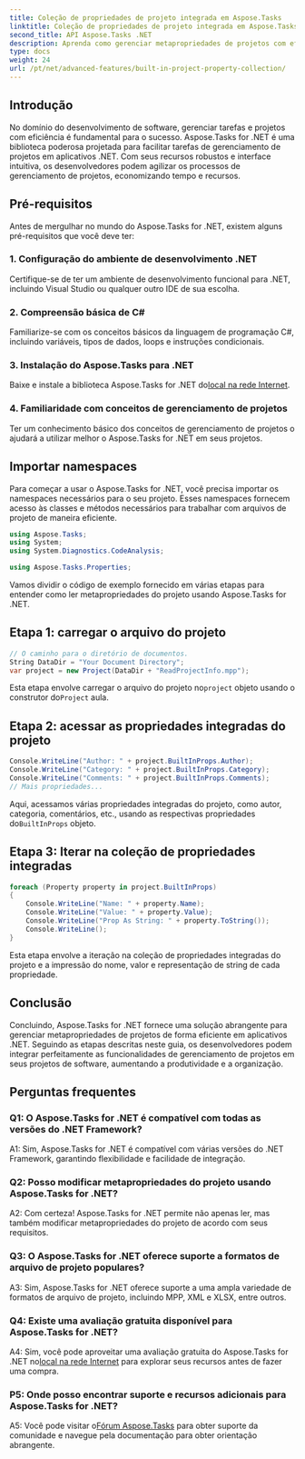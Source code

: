 ```yaml
---
title: Coleção de propriedades de projeto integrada em Aspose.Tasks
linktitle: Coleção de propriedades de projeto integrada em Aspose.Tasks
second_title: API Aspose.Tasks .NET
description: Aprenda como gerenciar metapropriedades de projetos com eficiência em aplicativos .NET usando Aspose.Tasks. Leia, modifique e itere propriedades sem esforço.
type: docs
weight: 24
url: /pt/net/advanced-features/built-in-project-property-collection/
---
```

## Introdução

No domínio do desenvolvimento de software, gerenciar tarefas e projetos com eficiência é fundamental para o sucesso. Aspose.Tasks for .NET é uma biblioteca poderosa projetada para facilitar tarefas de gerenciamento de projetos em aplicativos .NET. Com seus recursos robustos e interface intuitiva, os desenvolvedores podem agilizar os processos de gerenciamento de projetos, economizando tempo e recursos.

## Pré-requisitos

Antes de mergulhar no mundo do Aspose.Tasks for .NET, existem alguns pré-requisitos que você deve ter:

### 1. Configuração do ambiente de desenvolvimento .NET

Certifique-se de ter um ambiente de desenvolvimento funcional para .NET, incluindo Visual Studio ou qualquer outro IDE de sua escolha.

### 2. Compreensão básica de C#

Familiarize-se com os conceitos básicos da linguagem de programação C#, incluindo variáveis, tipos de dados, loops e instruções condicionais.

### 3. Instalação do Aspose.Tasks para .NET

 Baixe e instale a biblioteca Aspose.Tasks for .NET do[local na rede Internet](https://releases.aspose.com/tasks/net/).

### 4. Familiaridade com conceitos de gerenciamento de projetos

Ter um conhecimento básico dos conceitos de gerenciamento de projetos o ajudará a utilizar melhor o Aspose.Tasks for .NET em seus projetos.

## Importar namespaces

Para começar a usar o Aspose.Tasks for .NET, você precisa importar os namespaces necessários para o seu projeto. Esses namespaces fornecem acesso às classes e métodos necessários para trabalhar com arquivos de projeto de maneira eficiente.

```csharp
using Aspose.Tasks;
using System;
using System.Diagnostics.CodeAnalysis;

using Aspose.Tasks.Properties;

```

Vamos dividir o código de exemplo fornecido em várias etapas para entender como ler metapropriedades do projeto usando Aspose.Tasks for .NET.

## Etapa 1: carregar o arquivo do projeto

```csharp
// O caminho para o diretório de documentos.
String DataDir = "Your Document Directory";
var project = new Project(DataDir + "ReadProjectInfo.mpp");
```

 Esta etapa envolve carregar o arquivo do projeto no`project` objeto usando o construtor do`Project` aula.

## Etapa 2: acessar as propriedades integradas do projeto

```csharp
Console.WriteLine("Author: " + project.BuiltInProps.Author);
Console.WriteLine("Category: " + project.BuiltInProps.Category);
Console.WriteLine("Comments: " + project.BuiltInProps.Comments);
// Mais propriedades...
```

 Aqui, acessamos várias propriedades integradas do projeto, como autor, categoria, comentários, etc., usando as respectivas propriedades do`BuiltInProps` objeto.

## Etapa 3: Iterar na coleção de propriedades integradas

```csharp
foreach (Property property in project.BuiltInProps)
{
    Console.WriteLine("Name: " + property.Name);
    Console.WriteLine("Value: " + property.Value);
    Console.WriteLine("Prop As String: " + property.ToString());
    Console.WriteLine();
}
```

Esta etapa envolve a iteração na coleção de propriedades integradas do projeto e a impressão do nome, valor e representação de string de cada propriedade.

## Conclusão

Concluindo, Aspose.Tasks for .NET fornece uma solução abrangente para gerenciar metapropriedades de projetos de forma eficiente em aplicativos .NET. Seguindo as etapas descritas neste guia, os desenvolvedores podem integrar perfeitamente as funcionalidades de gerenciamento de projetos em seus projetos de software, aumentando a produtividade e a organização.

## Perguntas frequentes

### Q1: O Aspose.Tasks for .NET é compatível com todas as versões do .NET Framework?

A1: Sim, Aspose.Tasks for .NET é compatível com várias versões do .NET Framework, garantindo flexibilidade e facilidade de integração.

### Q2: Posso modificar metapropriedades do projeto usando Aspose.Tasks for .NET?

A2: Com certeza! Aspose.Tasks for .NET permite não apenas ler, mas também modificar metapropriedades do projeto de acordo com seus requisitos.

### Q3: O Aspose.Tasks for .NET oferece suporte a formatos de arquivo de projeto populares?

A3: Sim, Aspose.Tasks for .NET oferece suporte a uma ampla variedade de formatos de arquivo de projeto, incluindo MPP, XML e XLSX, entre outros.

### Q4: Existe uma avaliação gratuita disponível para Aspose.Tasks for .NET?

 A4: Sim, você pode aproveitar uma avaliação gratuita do Aspose.Tasks for .NET no[local na rede Internet](https://releases.aspose.com/tasks/net/) para explorar seus recursos antes de fazer uma compra.

### P5: Onde posso encontrar suporte e recursos adicionais para Aspose.Tasks for .NET?

 A5: Você pode visitar o[Fórum Aspose.Tasks](https://forum.aspose.com/c/tasks/15) para obter suporte da comunidade e navegue pela documentação para obter orientação abrangente.